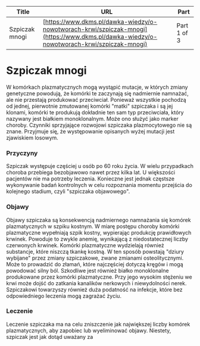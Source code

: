 | **Title**       | **URL**           | **Part**              |
|-----------------|-------------------|-----------------------|
| Szpiczak mnogi         | [https://www.dkms.pl/dawka-wiedzy/o-nowotworach-krwi/szpiczak-mnogi](https://www.dkms.pl/dawka-wiedzy/o-nowotworach-krwi/szpiczak-mnogi)    | Part 1 of 3          |

# Szpiczak mnogi

W komórkach plazmatycznych mogą wystąpić mutacje, w których zmiany genetyczne powodują, że komórki te zaczynają się nadmiernie namnażać, ale nie przestają produkować przeciwciał. Ponieważ wszystkie pochodzą od jednej, pierwotnie zmutowanej komórki "matki" szpiczaka i są jej klonami, komórki te produkują dokładnie ten sam typ przeciwciała, który nazywany jest białkiem monoklonalnym. Może ono służyć jako marker choroby. Czynniki sprzyjające rozwojowi szpiczaka plazmocytowego nie są znane. Przyjmuje się, że występowanie opisanych wyżej mutacji jest zjawiskiem losowym.


### Przyczyny


Szpiczak występuje częściej u osób po 60 roku życia. W wielu przypadkach choroba przebiega bezobjawowo nawet przez kilka lat. U większości pacjentów nie ma potrzeby leczenia. Konieczne jest jednak częstsze wykonywanie badań kontrolnych w celu rozpoznania momentu przejścia do kolejnego stadium, czyli "szpiczaka objawowego".


### Objawy


Objawy szpiczaka są konsekwencją nadmiernego namnażania się komórek plazmatycznych w szpiku kostnym. W miarę postępu choroby komórki plazmatyczne wypełniają szpik kostny, wypierając produkcję prawidłowych krwinek. Powoduje to zwykle anemię, wynikającą z niedostatecznej liczby czerwonych krwinek. Komórki plazmatyczne wydzielają również substancje, które niszczą tkankę kostną. W ten sposób powstają "dziury wybijane" przez zmiany szpiczakowe, zwane zmianami osteolitycznymi. Może to prowadzić do złamań, które najczęściej dotyczą kręgów i mogą powodować silny ból. Szkodliwe jest również białko monoklonalne produkowane przez komórki plazmatyczne. Przy jego wysokim stężeniu we krwi może dojść do zatkania kanalików nerkowych i niewydolności nerek. Szpiczakowi towarzyszy również duża podatność na infekcje, które bez odpowiedniego leczenia mogą zagrażać życiu.


### Leczenie


Leczenie szpiczaka ma na celu zniszczenie jak największej liczby komórek plazmatycznych, aby zapobiec lub wyeliminować objawy. Niestety, szpiczak jest jak dotąd uważany za 